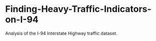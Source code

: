 # Finding-Heavy-Traffic-Indicators-on-I-94
Analysis of the I-94 Interstate Highway traffic dataset.
